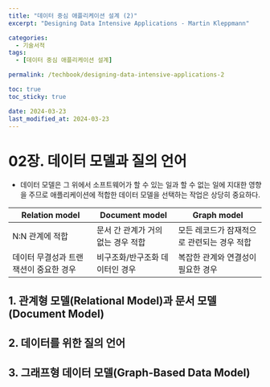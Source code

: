 ```yaml
---
title: "데이터 중심 애플리케이션 설계 (2)"
excerpt: "Designing Data Intensive Applications - Martin Kleppmann"

categories:
  - 기술서적
tags:
  - [데이터 중심 애플리케이션 설계]

permalink: /techbook/designing-data-intensive-applications-2

toc: true
toc_sticky: true

date: 2024-03-23
last_modified_at: 2024-03-23
---
```


# 02장. 데이터 모델과 질의 언어
- 데이터 모델은 그 위에서 소프트웨어가 할 수 있는 일과 할 수 없는 일에 지대한 영향을 주므로 애플리케이션에 적합한 데이터 모델을 선택하는 작업은 상당히 중요하다.

|Relation model|Document model|Graph model|
|---|---|---|
|N:N 관계에 적합|문서 간 관계가 거의 없는 경우 적합|모든 레코드가 잠재적으로 관련되는 경우 적합|
|데이터 무결성과 트랜잭션이 중요한 경우|비구조화/반구조화 데이터인 경우|복잡한 관계와 연결성이 필요한 경우|

## 1. 관계형 모델(Relational Model)과 문서 모델(Document Model)
## 2. 데이터를 위한 질의 언어
## 3. 그래프형 데이터 모델(Graph-Based Data Model)

